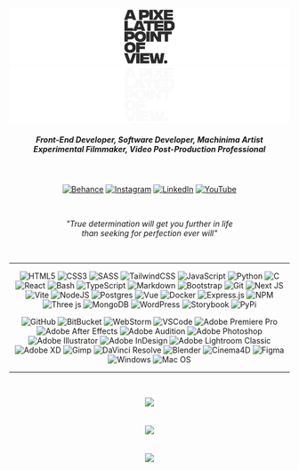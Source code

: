 <br/>

![APPOV Logo LightMode](./img/appovlightnew.png#gh-light-mode-only)
![APPOV Logo DarkMode](./img/appovdarknew.png#gh-dark-mode-only)


<h5 align="center">
Front-End Developer, Software Developer, Machinima Artist <br>
Experimental Filmmaker, Video Post-Production Professional
</h5>

<br/>

<div align="center">

[![Behance](https://img.shields.io/badge/Behance-2b2b2b?style=flat-square&logo=behance&logoColor=white)](https://behance.net/APPOV) [![Instagram](https://img.shields.io/badge/Instagram-2b2b2b.svg?style=flat-square&logo=Instagram&logoColor=white)](https://instagram.com/appovfilm) [![LinkedIn](https://img.shields.io/badge/LinkedIn-2b2b2b.svg?style=flat-square&logo=linkedin&logoColor=white)](https://linkedin.com/in/apixelatedpointofview) [![YouTube](https://img.shields.io/badge/YouTube-2b2b2b.svg?style=flat-square&logo=YouTube&logoColor=white)](https://youtube.com/@apixelatedpointofview) 
</div>
<br/>

<p align="center"><em>"True determination will get you further in life<br>
than seeking for perfection ever will"</em></p><br/>

----

<div align="center">

![HTML5](https://img.shields.io/badge/HTML5-%23E34F26.svg?style=flat-square&logo=html5&logoColor=white) ![CSS3](https://img.shields.io/badge/CSS3-%231572B6.svg?style=flat-square&logo=CSS3&logoColor=white) ![SASS](https://img.shields.io/badge/SASS-hotpink.svg?style=flat-square&logo=SASS&logoColor=white) ![TailwindCSS](https://img.shields.io/badge/Tailwind-%2338B2AC.svg?style=flat-square&logo=tailwind-css&logoColor=white) ![JavaScript](https://img.shields.io/badge/JavaScript-2b2b2b.svg?style=flat-square&logo=javascript&logoColor=ffff00) ![Python](https://img.shields.io/badge/Python-3670A0?style=flat-square&logo=python&logoColor=ffdd54) ![C](https://img.shields.io/badge/C-%2300599C.svg?style=flat-square&logo=c&logoColor=white) ![React](https://img.shields.io/badge/React-%2320232a.svg?style=flat-square&logo=react&logoColor=%2361DAFB) ![Bash](https://img.shields.io/badge/Bash-%234D4D4D.svg?style=flat-square&logo=gnu-bash&logoColor=white) ![TypeScript](https://img.shields.io/badge/TypeScript-%23007ACC.svg?style=flat-square&logo=typescript&logoColor=white) ![Markdown](https://img.shields.io/badge/Markdown-%23000000.svg?style=flat-square&logo=markdown&logoColor=white) ![Bootstrap](https://img.shields.io/badge/Bootstrap-%238511FA.svg?style=flat-square&logo=bootstrap&logoColor=white) ![Git](https://img.shields.io/badge/Git-F05032.svg?style=flat-square&logo=git&logoColor=white) ![Next JS](https://img.shields.io/badge/Next-black?style=flat-square&logo=next.js&logoColor=white) ![Vite](https://img.shields.io/badge/Vite-%23646CFF.svg?style=flat-square&logo=vite&logoColor=white) ![NodeJS](https://img.shields.io/badge/Node.js-6DA55F?style=flat-square&logo=node.js&logoColor=white) ![Postgres](https://img.shields.io/badge/PostgreSQL-%23316192.svg?style=flat-square&logo=postgresql&logoColor=white) ![Vue](https://img.shields.io/badge/Vue-4FC08D?style=flat-square&logo=vue.js&logoColor=white) ![Docker](https://img.shields.io/badge/Docker-%230db7ed.svg?style=flat-square&logo=docker&logoColor=white) ![Express.js](https://img.shields.io/badge/Express.js-%23404d59.svg?style=flat-square&logo=express&logoColor=%2361DAFB)  ![NPM](https://img.shields.io/badge/NPM-%23CB3837.svg?style=flat-square&logo=npm&logoColor=white) ![Three js](https://img.shields.io/badge/Three.js-black?style=flat-square&logo=three.js&logoColor=white) ![MongoDB](https://img.shields.io/badge/MongoDB-%234ea94b.svg?style=flat-square&logo=mongodb&logoColor=white) ![WordPress](https://img.shields.io/badge/WordPress-21759B.svg?style=flat-square&logo=wordpress&logoColor=white) ![Storybook](https://img.shields.io/badge/Storybook-FF4785.svg?style=flat-square&logo=storybook&logoColor=white) ![PyPi](https://img.shields.io/badge/PyPi-3775a9.svg?style=flat-square&logo=pypi&logoColor=white)
<br/>

![GitHub](https://img.shields.io/badge/GitHub-181717.svg?style=flat-square&logo=github&logoColor=white) ![BitBucket](https://img.shields.io/badge/Bitbucket-0052CC.svg?style=flat-square&logo=bitbucket&logoColor=white) ![WebStorm](https://img.shields.io/badge/WebStorm-2b2b2b.svg?style=flat-square&logo=webstorm&logoColor=white) ![VSCode](https://img.shields.io/badge/Visual_Studio_Code-007aac.svg?style=flat-square&logo=visualstudiocode&logoColor=white) ![Adobe Premiere Pro](https://img.shields.io/badge/Premiere%20Pro-9999ff.svg?style=flat-square&logo=Adobe%20Premiere%20Pro&logoColor=00005b) ![Adobe After Effects](https://img.shields.io/badge/After%20Effects-00005b.svg?style=flat-square&logo=Adobe%20After%20Effects&logoColor=9999ff) ![Adobe Audition](https://img.shields.io/badge/Audition-324648.svg?style=flat-square&logo=adobe%20audition&logoColor=58DBB8) ![Adobe Photoshop](https://img.shields.io/badge/Photoshop-001833.svg?style=flat-square&logo=adobe%20photoshop&logoColor=2DAAFF) ![Adobe Illustrator](https://img.shields.io/badge/Illustrator-ff9a00.svg?style=flat-square&logo=adobe%20illustrator&logoColor=00005b) ![Adobe InDesign](https://img.shields.io/badge/inDesign-49021F.svg?style=flat-square&logo=adobe%20indesign&logoColor=FF3366) ![Adobe Lightroom Classic](https://img.shields.io/badge/Lightroom-001833.svg?style=flat-square&logo=Adobe%20Lightroom%20Classic&logoColor=2DAAFF) ![Adobe XD](https://img.shields.io/badge/XD-470137.svg?style=flat-square&logo=Adobe%20XD&logoColor=FF61F6) ![Gimp](https://img.shields.io/badge/GIMP-657D8B?style=flat-square&logo=gimp&logoColor=FFFFFF) ![DaVinci Resolve](https://img.shields.io/badge/DaVinci%20Resolve-031E3F?style=flat-square&logo=blackmagic%20design&logoColor=FFFFFF) ![Blender](https://img.shields.io/badge/Blender-E87D0D?style=flat-square&logo=blender&logoColor=FFFFFF) ![Cinema4D](https://img.shields.io/badge/Cinema%204D-011A6A?style=flat-square&logo=cinema4d&logoColor=FFFFFF) ![Figma](https://img.shields.io/badge/Figma-F24E1E?style=flat-square&logo=figma&logoColor=FFFFFF) ![Windows](https://img.shields.io/badge/Windows-5E5E5E?style=flat-square&logo=microsoft&logoColor=FFFFFF) ![Mac OS](https://img.shields.io/badge/MacOS-000000?style=flat-square&logo=apple&logoColor=FFFFFF)   
</div>

----

<br/>
<div align="center">

![](https://github-readme-stats.vercel.app/api/top-langs/?username=Jiyorude&theme=dark&hide_border=false&include_all_commits=false&count_private=false&layout=compact)<br/><br/>

![](https://github-readme-streak-stats.herokuapp.com/?user=Jiyorude&theme=dark&hide_border=false)<br/> <br/>

![](https://github-readme-stats.vercel.app/api?username=Jiyorude&theme=dark&hide_border=false&include_all_commits=false&count_private=false)<br/><br/>

</div>